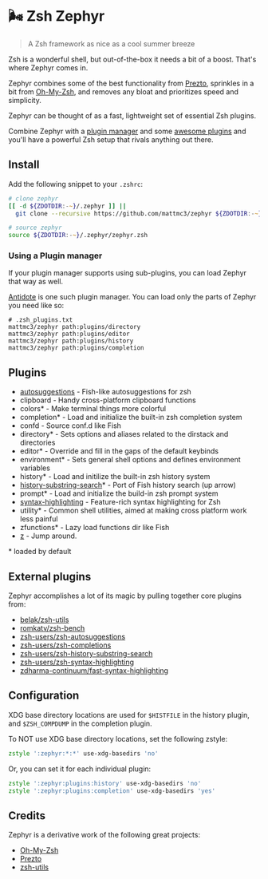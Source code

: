 # :wind_face: Zsh Zephyr

> A Zsh framework as nice as a cool summer breeze

Zsh is a wonderful shell, but out-of-the-box it needs a bit of a boost. That's where Zephyr comes in.

Zephyr combines some of the best functionality from [Prezto][prezto], sprinkles in a bit from [Oh-My-Zsh][ohmyzsh], and removes any bloat and prioritizes speed and simplicity.

Zephyr can be thought of as a fast, lightweight set of essential Zsh plugins.

Combine Zephyr with a [plugin manager][antidote] and some [awesome plugins](https://github.com/unixorn/awesome-zsh-plugins) and you'll have a powerful Zsh setup that rivals anything out there.

## Install

Add the following snippet to your `.zshrc`:

```zsh
# clone zephyr
[[ -d ${ZDOTDIR:-~}/.zephyr ]] ||
  git clone --recursive https://github.com/mattmc3/zephyr ${ZDOTDIR:-~}/.zephyr

# source zephyr
source ${ZDOTDIR:-~}/.zephyr/zephyr.zsh
```

### Using a Plugin manager

If your plugin manager supports using sub-plugins, you can load Zephyr that way as well.

[Antidote][antidote] is one such plugin manager. You can load only the parts of Zephyr you need like so:

```shell
# .zsh_plugins.txt
mattmc3/zephyr path:plugins/directory
mattmc3/zephyr path:plugins/editor
mattmc3/zephyr path:plugins/history
mattmc3/zephyr path:plugins/completion
```

## Plugins

- [autosuggestions][zsh-autosuggestions] - Fish-like autosuggestions for zsh
- clipboard - Handy cross-platform clipboard functions
- colors\* - Make terminal things more colorful
- completion\* - Load and initialize the built-in zsh completion system
- confd - Source conf.d like Fish
- directory\* - Sets options and aliases related to the dirstack and directories
- editor\* - Override and fill in the gaps of the default keybinds
- environment\* - Sets general shell options and defines environment variables
- history\* - Load and initilize the built-in zsh history system
- [history-substring-search][zsh-history-substring-search]\* - Port of Fish history search (up arrow)
- prompt\* - Load and initialize the build-in zsh prompt system
- [syntax-highlighting][fast-syntax-highlighting] - Feature-rich syntax highlighting for Zsh
- utility\* - Common shell utilities, aimed at making cross platform work less painful
- zfunctions\* - Lazy load functions dir like Fish
- [z] - Jump around.

\* loaded by default

## External plugins

Zephyr accomplishes a lot of its magic by pulling together core plugins from:

- [belak/zsh-utils][zsh-utils]
- [romkatv/zsh-bench][zsh-bench]
- [zsh-users/zsh-autosuggestions][zsh-autosuggestions]
- [zsh-users/zsh-completions][zsh-completions]
- [zsh-users/zsh-history-substring-search][zsh-history-substring-search]
- [zsh-users/zsh-syntax-highlighting][zsh-syntax-highlighting]
- [zdharma-continuum/fast-syntax-highlighting][fast-syntax-highlighting]

## Configuration

XDG base directory locations are used for `$HISTFILE` in the history plugin, and `$ZSH_COMPDUMP` in the completion plugin.

To NOT use XDG base directory locations, set the following zstyle:

```zsh
zstyle ':zephyr:*:*' use-xdg-basedirs 'no'
```

Or, you can set it for each individual plugin:

```zsh
zstyle ':zephyr:plugins:history' use-xdg-basedirs 'no'
zstyle ':zephyr:plugins:completion' use-xdg-basedirs 'yes'
```

## Credits

Zephyr is a derivative work of the following great projects:

- [Oh-My-Zsh][ohmyzsh]
- [Prezto][prezto]
- [zsh-utils][zsh-utils]


[antidote]: https://getantidote.github.io
[ohmyzsh]: https://github.com/ohmyzsh/ohmyzsh
[prezto]: https://github.com/sorin-ionescu/prezto
[fast-syntax-highlighting]: https://github.com/zdharma-continuum/fast-syntax-highlighting
[zsh-utils]: https://github.com/belak/zsh-utils
[zsh-bench]: https://github.com/romkatv/zsh-bench
[zsh-autosuggestions]: https://github.com/zsh-users/zsh-autosuggestions
[zsh-completions]: https://github.com/zsh-users/zsh-completions
[zsh-history-substring-search]: https://github.com/zsh-users/zsh-history-subsring-search
[zsh-syntax-highlighting]: https://github.com/zsh-users/zsh-syntax-highlighting
[z]: https://github.com/rupa/z
